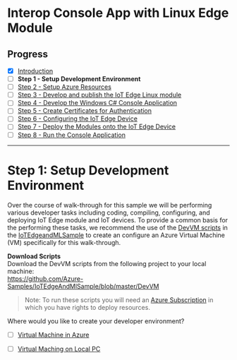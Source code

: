 # Interop Console App with Linux Edge Module
## Progress

- [x] [Introduction](../README.md)  
- [ ] **Step 1 - Setup Development Environment**
- [ ] [Step 2 - Setup Azure Resources](./Setup%20Azure%20Resources.MD)  
- [ ] [Step 3 - Develop and publish the IoT Edge Linux module](./Develop%20and%20publish%20the%20IoT%20edge%20Linux%20module.MD)  
- [ ] [Step 4 - Develop the Windows C# Console Application](./Develop%20the%20Windows%20C%23%20Console%20Application.MD)  
- [ ] [Step 5 - Create Certificates for Authentication](./Create%20Certificates%20for%20Authentication.MD)  
- [ ] [Step 6 - Configuring the IoT Edge Device](./Configuring%20the%20IoT%20Edge%20Device.MD)  
- [ ] [Step 7 - Deploy the Modules onto the IoT Edge Device](./Deploy%20the%20Modules%20onto%20the%20IoT%20Edge%20Device.MD)  
- [ ] [Step 8 - Run the Console Application](./Run%20the%20Console%20Application.MD)  
---
# Step 1: Setup Development Environment   

Over the course of walk-through for this sample we will be performing various developer tasks including coding, compiling, configuring, and deploying IoT Edge module and IoT devices. To provide a common basis for the performing these tasks, we recommend the use of the [DevVM scripts](https://github.com/Azure-Samples/IoTEdgeAndMlSample/blob/master/DevVM) in the [IoTEdgeandMLSample](https://github.com/Azure-Samples/IoTEdgeAndMlSample) to create an configure an Azure Virtual Machine (VM) specifically for this walk-through.

**Download Scripts**  
Download the DevVM scripts from the following project to your local machine:   
https://github.com/Azure-Samples/IoTEdgeAndMlSample/blob/master/DevVM
> Note:
To run these scripts you will need an [Azure Subscription](https://azure.microsoft.com/en-us/free/) in which you have rights to deploy resources.

Where would you like to create your developer environment?  

- [ ] [Virtual Machine in Azure](./Setup%20DevVM%20in%20Azure.MD)  
- [ ] [Virtual Maching on Local PC](./Setup%20DevVM%20on%20Local%20PC.MD)
    